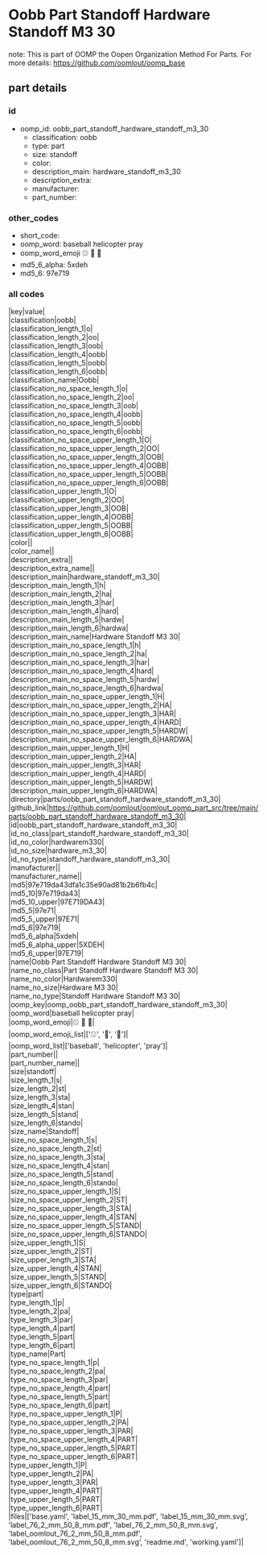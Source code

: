 # Oobb Part Standoff Hardware Standoff M3 30  

note: This is part of OOMP the Oopen Organization Method For Parts. For more details: https://github.com/oomlout/oomp_base

##  part details





### id
* oomp_id: oobb_part_standoff_hardware_standoff_m3_30
  * classification: oobb
  * type: part
  * size: standoff
  * color: 
  * description_main: hardware_standoff_m3_30
  * description_extra: 
  * manufacturer: 
  * part_number: 

### other_codes
* short_code: 
* oomp_word: baseball helicopter pray
* oomp_word_emoji :baseball: :helicopter: :pray:
* md5_6_alpha: 5xdeh
* md5_6: 97e719

### all codes 
|key|value|  
|classification|oobb|  
|classification_length_1|o|  
|classification_length_2|oo|  
|classification_length_3|oob|  
|classification_length_4|oobb|  
|classification_length_5|oobb|  
|classification_length_6|oobb|  
|classification_name|Oobb|  
|classification_no_space_length_1|o|  
|classification_no_space_length_2|oo|  
|classification_no_space_length_3|oob|  
|classification_no_space_length_4|oobb|  
|classification_no_space_length_5|oobb|  
|classification_no_space_length_6|oobb|  
|classification_no_space_upper_length_1|O|  
|classification_no_space_upper_length_2|OO|  
|classification_no_space_upper_length_3|OOB|  
|classification_no_space_upper_length_4|OOBB|  
|classification_no_space_upper_length_5|OOBB|  
|classification_no_space_upper_length_6|OOBB|  
|classification_upper_length_1|O|  
|classification_upper_length_2|OO|  
|classification_upper_length_3|OOB|  
|classification_upper_length_4|OOBB|  
|classification_upper_length_5|OOBB|  
|classification_upper_length_6|OOBB|  
|color||  
|color_name||  
|description_extra||  
|description_extra_name||  
|description_main|hardware_standoff_m3_30|  
|description_main_length_1|h|  
|description_main_length_2|ha|  
|description_main_length_3|har|  
|description_main_length_4|hard|  
|description_main_length_5|hardw|  
|description_main_length_6|hardwa|  
|description_main_name|Hardware Standoff M3 30|  
|description_main_no_space_length_1|h|  
|description_main_no_space_length_2|ha|  
|description_main_no_space_length_3|har|  
|description_main_no_space_length_4|hard|  
|description_main_no_space_length_5|hardw|  
|description_main_no_space_length_6|hardwa|  
|description_main_no_space_upper_length_1|H|  
|description_main_no_space_upper_length_2|HA|  
|description_main_no_space_upper_length_3|HAR|  
|description_main_no_space_upper_length_4|HARD|  
|description_main_no_space_upper_length_5|HARDW|  
|description_main_no_space_upper_length_6|HARDWA|  
|description_main_upper_length_1|H|  
|description_main_upper_length_2|HA|  
|description_main_upper_length_3|HAR|  
|description_main_upper_length_4|HARD|  
|description_main_upper_length_5|HARDW|  
|description_main_upper_length_6|HARDWA|  
|directory|parts/oobb_part_standoff_hardware_standoff_m3_30|  
|github_link|https://github.com/oomlout/oomlout_oomp_part_src/tree/main/parts/oobb_part_standoff_hardware_standoff_m3_30|  
|id|oobb_part_standoff_hardware_standoff_m3_30|  
|id_no_class|part_standoff_hardware_standoff_m3_30|  
|id_no_color|hardwarem330|  
|id_no_size|hardware_m3_30|  
|id_no_type|standoff_hardware_standoff_m3_30|  
|manufacturer||  
|manufacturer_name||  
|md5|97e719da43dfa1c35e90ad81b2b6fb4c|  
|md5_10|97e719da43|  
|md5_10_upper|97E719DA43|  
|md5_5|97e71|  
|md5_5_upper|97E71|  
|md5_6|97e719|  
|md5_6_alpha|5xdeh|  
|md5_6_alpha_upper|5XDEH|  
|md5_6_upper|97E719|  
|name|Oobb Part Standoff Hardware Standoff M3 30|  
|name_no_class|Part Standoff Hardware Standoff M3 30|  
|name_no_color|Hardwarem330|  
|name_no_size|Hardware M3 30|  
|name_no_type|Standoff Hardware Standoff M3 30|  
|oomp_key|oomp_oobb_part_standoff_hardware_standoff_m3_30|  
|oomp_word|baseball helicopter pray|  
|oomp_word_emoji|:baseball: :helicopter: :pray:|  
|oomp_word_emoji_list|[':baseball:', ':helicopter:', ':pray:']|  
|oomp_word_list|['baseball', 'helicopter', 'pray']|  
|part_number||  
|part_number_name||  
|size|standoff|  
|size_length_1|s|  
|size_length_2|st|  
|size_length_3|sta|  
|size_length_4|stan|  
|size_length_5|stand|  
|size_length_6|stando|  
|size_name|Standoff|  
|size_no_space_length_1|s|  
|size_no_space_length_2|st|  
|size_no_space_length_3|sta|  
|size_no_space_length_4|stan|  
|size_no_space_length_5|stand|  
|size_no_space_length_6|stando|  
|size_no_space_upper_length_1|S|  
|size_no_space_upper_length_2|ST|  
|size_no_space_upper_length_3|STA|  
|size_no_space_upper_length_4|STAN|  
|size_no_space_upper_length_5|STAND|  
|size_no_space_upper_length_6|STANDO|  
|size_upper_length_1|S|  
|size_upper_length_2|ST|  
|size_upper_length_3|STA|  
|size_upper_length_4|STAN|  
|size_upper_length_5|STAND|  
|size_upper_length_6|STANDO|  
|type|part|  
|type_length_1|p|  
|type_length_2|pa|  
|type_length_3|par|  
|type_length_4|part|  
|type_length_5|part|  
|type_length_6|part|  
|type_name|Part|  
|type_no_space_length_1|p|  
|type_no_space_length_2|pa|  
|type_no_space_length_3|par|  
|type_no_space_length_4|part|  
|type_no_space_length_5|part|  
|type_no_space_length_6|part|  
|type_no_space_upper_length_1|P|  
|type_no_space_upper_length_2|PA|  
|type_no_space_upper_length_3|PAR|  
|type_no_space_upper_length_4|PART|  
|type_no_space_upper_length_5|PART|  
|type_no_space_upper_length_6|PART|  
|type_upper_length_1|P|  
|type_upper_length_2|PA|  
|type_upper_length_3|PAR|  
|type_upper_length_4|PART|  
|type_upper_length_5|PART|  
|type_upper_length_6|PART|  
|files|['base.yaml', 'label_15_mm_30_mm.pdf', 'label_15_mm_30_mm.svg', 'label_76_2_mm_50_8_mm.pdf', 'label_76_2_mm_50_8_mm.svg', 'label_oomlout_76_2_mm_50_8_mm.pdf', 'label_oomlout_76_2_mm_50_8_mm.svg', 'readme.md', 'working.yaml']|  
